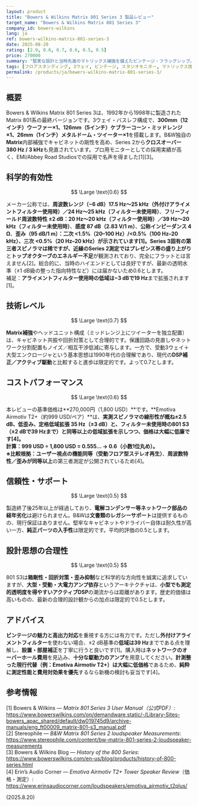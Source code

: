 ```yaml
---
layout: product
title: "Bowers & Wilkins Matrix 801 Series 3 製品レビュー"
target_name: "Bowers & Wilkins Matrix 801 Series 3"
company_id: bowers-wilkins
lang: ja
ref: bowers-wilkins-matrix-801-series-3
date: 2025-08-20
rating: [2.9, 0.6, 0.7, 0.6, 0.5, 0.5]
price: 270000
summary: "堅実な設計と当時先進のマトリックス補強を備えたビンテージ・フラッグシップ。最新の計測基準では完全に透明とは言い難い一方、現行の低価格帯タワーの一部と測定上同等以上で、代表価格に対するコストパフォーマンスは中程度です。"
tags: [フロアスタンディング, 3ウェイ, ビンテージ, スタジオモニター, マトリックス技術]
permalink: /products/ja/bowers-wilkins-matrix-801-series-3/
---
```


## 概要

Bowers & Wilkins Matrix 801 Series 3は、1992年から1998年に製造されたMatrix 801系の最終バージョンです。3ウェイ・バスレフ構成で、**300mm（12インチ）ウーファー×1、126mm（5インチ）ケブラーコーン・ミッドレンジ×1、26mm（1インチ）メタルドーム・ツイーター×1**を搭載します。B&W独自の**Matrix**内部補強でキャビネットの剛性を高め、Series 2から**クロスオーバー 380 Hz / 3 kHz**も見直されています。プロ用モニターとしての採用実績が高く、EMI/Abbey Road Studiosでの採用で名声を得ました[1][3]。

## 科学的有効性

$$ \Large \text{0.6} $$

メーカー公称では、**周波数レンジ（−6 dB）17.5 Hz〜25 kHz（外付けアライメントフィルター使用時）／24 Hz〜25 kHz（フィルター未使用時）**、**フリーフィールド周波数特性 ±2 dB：20 Hz〜20 kHz（フィルター使用時）／39 Hz〜20 kHz（フィルター未使用時）**、**感度 87 dB（2.83 V/1 m）**、**公称インピーダンス 4 Ω**、**歪み（95 dB/1 m）：二次 <1.5%（20–100 Hz）/<0.5%（100 Hz–20 kHz）、三次 <0.5%（20 Hz–20 kHz）**が示されています[1]。Series 3固有の第三者スピノラマは稀ですが、近縁のSeries 2測定では**プレゼンス帯の盛り上がり**と**トップオクターブのエネルギー不足**が観測されており、完全にフラットとは言えません[2]。総合的に、当時のハイエンドとしては良好ですが、最新の透明水準（±1 dB級の整った指向特性など）には届かないため0.6とします。  
補足：**アライメントフィルター使用時の低域は−3 dBで19 Hz**まで拡張されます[1]。

## 技術レベル

$$ \Large \text{0.7} $$

**Matrix補強**やヘッドユニット構成（ミッドレンジ上にツイーターを独立配置）は、キャビネット共振や回折対策として合理的です。保護回路の見直しやネットワーク分割配置もノイズ／相互干渉低減に寄与します。一方で、受動3ウェイ＋大型エンクロージャという基本思想は1990年代の合理解であり、現代の**DSP補正／アクティブ駆動**と比較すると進歩は限定的です。よって0.7とします。

## コストパフォーマンス

$$ \Large \text{0.6} $$

本レビューの基準価格は**270,000円（1,800 USD）**です。**Emotiva Airmotiv T2+（約999 USD/ペア）**は、**実測スピノラマの線形性が概ね±2.5 dB、低歪み、定格低域拡張 35 Hz（±3 dB）**と、**フィルター未使用時の801 S3（±2 dBで39 Hzまで）と同等以上の低域拡張**を示しつつ、価格は大幅に低廉です[4]。  
**計算**：**999 USD ÷ 1,800 USD = 0.555… → 0.6（小数1位丸め）**。  
※比較根拠：ユーザー視点の**機能同等（受動フロア型ステレオ再生）**、**周波数特性／歪みが同等以上**の第三者測定が公開されているため[4]。

## 信頼性・サポート

$$ \Large \text{0.5} $$

製造終了後25年以上が経過しており、**電解コンデンサー等ネットワーク部品の経年劣化**は避けられません。B&Wは**文書類のレガシーサポート**は提供するものの、現行保証はありません。堅牢なキャビネットやドライバー自体は耐久性が高い一方、**純正パーツの入手性**は限定的です。平均的評価の0.5とします。

## 設計思想の合理性

$$ \Large \text{0.5} $$

801 S3は**箱剛性・回折対策・歪み抑制**など科学的な方向性を誠実に追求していますが、**大型・受動・大電力アンプ依存**というアーキテクチャは、**小型でも測定的透明度を得やすいアクティブDSP**の潮流からは距離があります。歴史的価値は高いものの、最新の合理的設計観からの加点は限定的で0.5とします。

## アドバイス

**ビンテージの魅力と高出力対応**を重視する方には有力です。ただし**外付けアライメントフィルター**を使わない場合、±2 dB基準の**低域は39 Hz**までである点を理解し、**設置・部屋補正**を丁寧に行うと良いです[1]。購入時は**ネットワークのオーバーホール費用**を見込み、**十分な駆動力のアンプ**を用意してください。**計測整った現行代替（例：Emotiva Airmotiv T2+）は大幅に低価格**であるため、**純粋に測定性能と費用対効果を優先**するなら新機の検討も妥当です[4]。

## 参考情報

[1] Bowers & Wilkins — *Matrix 801 Series 3 User Manual（公式PDF）*: https://www.bowerswilkins.com/on/demandware.static/-/Library-Sites-bowers_apac_shared/default/dw019745d9/archive-manuals/eng_ft00009_matrix-801-s3_manual.pdf  
[2] Stereophile — *B&W Matrix 801 Series 2 loudspeaker Measurements*: https://www.stereophile.com/content/bw-matrix-801-series-2-loudspeaker-measurements  
[3] Bowers & Wilkins Blog — *History of the 800 Series*: https://www.bowerswilkins.com/en-us/blog/products/history-of-800-series.html  
[4] Erin’s Audio Corner — *Emotiva Airmotiv T2+ Tower Speaker Review*（価格・測定）: https://www.erinsaudiocorner.com/loudspeakers/emotiva_airmotiv_t2plus/

(2025.8.20)

